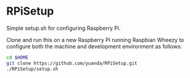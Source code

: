RPiSetup
========

Simple setup.sh for configuring Raspberry Pi. 

Clone and run this on a new Raspberry Pi running Raspbian Wheezy to configure both the machine and development environment as follows:

```sh
cd $HOME
git clone https://github.com/yuanda/RPiSetup.git
./RPiSetup/setup.sh 
```
